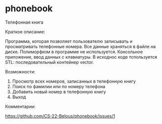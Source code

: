 phonebook
=========
Телефонная книга

Краткое описание:

Программа, которая позволяет пользователю записывать и просматривать телефонные номера.
Все данные храняться в файле на диске.
Полиморфизм в программе не используется.
Консольное приложение, ввод данных с клавиатуры.
В исходнос коде тспользуется STL: последовательный контейнер vector.

Возможности:

1. Просмотр всех номеров, записанных в телефонную книгу
2. Поиск по фамилии или по номеру телефона
3. Добавить новый номер в телефонную книгу
4. Выход

Комментарии:

https://github.com/CS-22-Belous/phonebook/issues/1
